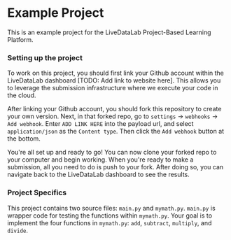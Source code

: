 # Example Project
This is an example project for the LiveDataLab Project-Based Learning Platform.

### Setting up the project
To work on this project, you should first link your Github account within the LiveDataLab dashboard [TODO: Add link to website here]. This allows you to leverage the submission infrastructure where we execute your code in the cloud.

After linking your Github account, you should fork this repository to create your own version. Next, in that forked repo, go to `settings` -> `webhooks` -> `Add webhook`. Enter `ADD LINK HERE` into the payload url, and select `application/json` as the `Content type`. Then click the `Add webhook` button at the bottom.

You're all set up and ready to go! You can now clone your forked repo to your computer and begin working. When you're ready to make a submission, all you need to do is push to your fork. After doing so, you can navigate back to the LiveDataLab dashboard to see the results.

### Project Specifics
This project contains two source files: `main.py` and `mymath.py`. `main.py` is wrapper code for testing the functions within `mymath.py`. Your goal is to implement the four functions in `mymath.py`: `add`, `subtract`, `multiply`, and `divide`.
